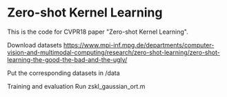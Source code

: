 # Zero-shot Kernel Learning
This is the code for CVPR18 paper "Zero-shot Kernel Learning".

Download datasets 
https://www.mpi-inf.mpg.de/departments/computer-vision-and-multimodal-computing/research/zero-shot-learning/zero-shot-learning-the-good-the-bad-and-the-ugly/

Put the corresponding datasets in /data

Training and evaluation
Run zskl_gaussian_ort.m
